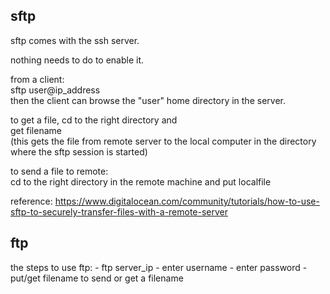 sftp
------------------------------

sftp comes with the ssh server.

nothing needs to do to enable it.

from a client:  
sftp user@ip_address  
then the client can browse the "user" home directory in the server.

to get a file, cd to the right directory and  
get filename  
(this gets the file from remote server to the local computer in the directory where the sftp session is started)

to send a file to remote:  
cd to the right directory in the remote machine and
put localfile

reference: https://www.digitalocean.com/community/tutorials/how-to-use-sftp-to-securely-transfer-files-with-a-remote-server


ftp
-------------------------------

the steps to use ftp:
	- ftp server_ip
	- enter username
	- enter password
	- put/get filename to send or get a filename

